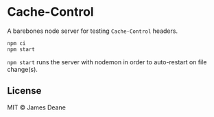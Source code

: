 # Cache-Control

A barebones node server for testing `Cache-Control` headers.

```
npm ci
npm start
```

`npm start` runs the server with nodemon in order to auto-restart on file change(s).

## License

MIT © James Deane
